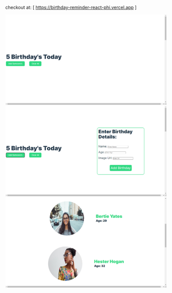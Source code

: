 checkout at: [ https://birthday-reminder-react-phi.vercel.app ]

<div>
  <img src="src/assets/birthdaybuddy1.png" alt="birthday-buddy"> 
  <img src="src/assets/birthdaybuddy2.png" alt="birthday-buddy"> 
  <img src="src/assets/birthdaybuddy3.png" alt="birthday-buddy"> 
</div>
